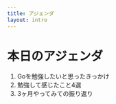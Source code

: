 ```yaml
---
title: アジェンダ
layout: intro
---
```


<div>
  <h1>本日のアジェンダ</h1>
  <ol class="text-2xl">
    <li>Goを勉強したいと思ったきっかけ</li>
    <li>勉強して感じたこと4選</li>
    <li>3ヶ月やってみての振り返り</li>
  </ol>
</div>

<!--
本日のアジェンダです。
4つの項目でお話しさせて頂こうと思っています。よろしくお願いします。
-->
